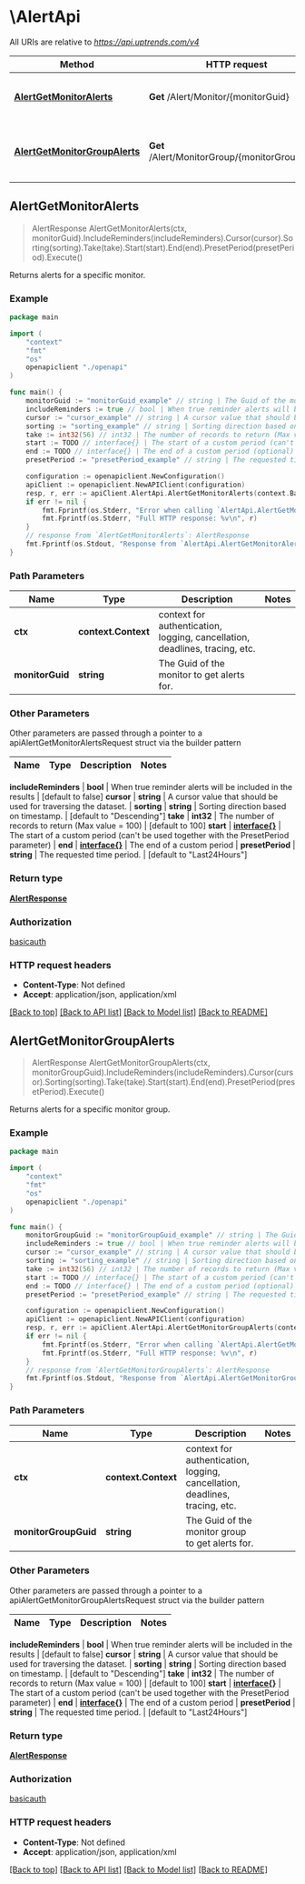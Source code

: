 # \AlertApi

All URIs are relative to *https://api.uptrends.com/v4*

Method | HTTP request | Description
------------- | ------------- | -------------
[**AlertGetMonitorAlerts**](AlertApi.md#AlertGetMonitorAlerts) | **Get** /Alert/Monitor/{monitorGuid} | Returns alerts for a specific monitor.
[**AlertGetMonitorGroupAlerts**](AlertApi.md#AlertGetMonitorGroupAlerts) | **Get** /Alert/MonitorGroup/{monitorGroupGuid} | Returns alerts for a specific monitor group.



## AlertGetMonitorAlerts

> AlertResponse AlertGetMonitorAlerts(ctx, monitorGuid).IncludeReminders(includeReminders).Cursor(cursor).Sorting(sorting).Take(take).Start(start).End(end).PresetPeriod(presetPeriod).Execute()

Returns alerts for a specific monitor.

### Example

```go
package main

import (
    "context"
    "fmt"
    "os"
    openapiclient "./openapi"
)

func main() {
    monitorGuid := "monitorGuid_example" // string | The Guid of the monitor to get alerts for.
    includeReminders := true // bool | When true reminder alerts will be included in the results (optional) (default to false)
    cursor := "cursor_example" // string | A cursor value that should be used for traversing the dataset. (optional)
    sorting := "sorting_example" // string | Sorting direction based on timestamp. (optional) (default to "Descending")
    take := int32(56) // int32 | The number of records to return (Max value = 100) (optional) (default to 100)
    start := TODO // interface{} | The start of a custom period (can't be used together with the PresetPeriod parameter) (optional)
    end := TODO // interface{} | The end of a custom period (optional)
    presetPeriod := "presetPeriod_example" // string | The requested time period. (optional) (default to "Last24Hours")

    configuration := openapiclient.NewConfiguration()
    apiClient := openapiclient.NewAPIClient(configuration)
    resp, r, err := apiClient.AlertApi.AlertGetMonitorAlerts(context.Background(), monitorGuid).IncludeReminders(includeReminders).Cursor(cursor).Sorting(sorting).Take(take).Start(start).End(end).PresetPeriod(presetPeriod).Execute()
    if err != nil {
        fmt.Fprintf(os.Stderr, "Error when calling `AlertApi.AlertGetMonitorAlerts``: %v\n", err)
        fmt.Fprintf(os.Stderr, "Full HTTP response: %v\n", r)
    }
    // response from `AlertGetMonitorAlerts`: AlertResponse
    fmt.Fprintf(os.Stdout, "Response from `AlertApi.AlertGetMonitorAlerts`: %v\n", resp)
}
```

### Path Parameters


Name | Type | Description  | Notes
------------- | ------------- | ------------- | -------------
**ctx** | **context.Context** | context for authentication, logging, cancellation, deadlines, tracing, etc.
**monitorGuid** | **string** | The Guid of the monitor to get alerts for. | 

### Other Parameters

Other parameters are passed through a pointer to a apiAlertGetMonitorAlertsRequest struct via the builder pattern


Name | Type | Description  | Notes
------------- | ------------- | ------------- | -------------

 **includeReminders** | **bool** | When true reminder alerts will be included in the results | [default to false]
 **cursor** | **string** | A cursor value that should be used for traversing the dataset. | 
 **sorting** | **string** | Sorting direction based on timestamp. | [default to &quot;Descending&quot;]
 **take** | **int32** | The number of records to return (Max value &#x3D; 100) | [default to 100]
 **start** | [**interface{}**](interface{}.md) | The start of a custom period (can&#39;t be used together with the PresetPeriod parameter) | 
 **end** | [**interface{}**](interface{}.md) | The end of a custom period | 
 **presetPeriod** | **string** | The requested time period. | [default to &quot;Last24Hours&quot;]

### Return type

[**AlertResponse**](AlertResponse.md)

### Authorization

[basicauth](../README.md#basicauth)

### HTTP request headers

- **Content-Type**: Not defined
- **Accept**: application/json, application/xml

[[Back to top]](#) [[Back to API list]](../README.md#documentation-for-api-endpoints)
[[Back to Model list]](../README.md#documentation-for-models)
[[Back to README]](../README.md)


## AlertGetMonitorGroupAlerts

> AlertResponse AlertGetMonitorGroupAlerts(ctx, monitorGroupGuid).IncludeReminders(includeReminders).Cursor(cursor).Sorting(sorting).Take(take).Start(start).End(end).PresetPeriod(presetPeriod).Execute()

Returns alerts for a specific monitor group.

### Example

```go
package main

import (
    "context"
    "fmt"
    "os"
    openapiclient "./openapi"
)

func main() {
    monitorGroupGuid := "monitorGroupGuid_example" // string | The Guid of the monitor group to get alerts for.
    includeReminders := true // bool | When true reminder alerts will be included in the results (optional) (default to false)
    cursor := "cursor_example" // string | A cursor value that should be used for traversing the dataset. (optional)
    sorting := "sorting_example" // string | Sorting direction based on timestamp. (optional) (default to "Descending")
    take := int32(56) // int32 | The number of records to return (Max value = 100) (optional) (default to 100)
    start := TODO // interface{} | The start of a custom period (can't be used together with the PresetPeriod parameter) (optional)
    end := TODO // interface{} | The end of a custom period (optional)
    presetPeriod := "presetPeriod_example" // string | The requested time period. (optional) (default to "Last24Hours")

    configuration := openapiclient.NewConfiguration()
    apiClient := openapiclient.NewAPIClient(configuration)
    resp, r, err := apiClient.AlertApi.AlertGetMonitorGroupAlerts(context.Background(), monitorGroupGuid).IncludeReminders(includeReminders).Cursor(cursor).Sorting(sorting).Take(take).Start(start).End(end).PresetPeriod(presetPeriod).Execute()
    if err != nil {
        fmt.Fprintf(os.Stderr, "Error when calling `AlertApi.AlertGetMonitorGroupAlerts``: %v\n", err)
        fmt.Fprintf(os.Stderr, "Full HTTP response: %v\n", r)
    }
    // response from `AlertGetMonitorGroupAlerts`: AlertResponse
    fmt.Fprintf(os.Stdout, "Response from `AlertApi.AlertGetMonitorGroupAlerts`: %v\n", resp)
}
```

### Path Parameters


Name | Type | Description  | Notes
------------- | ------------- | ------------- | -------------
**ctx** | **context.Context** | context for authentication, logging, cancellation, deadlines, tracing, etc.
**monitorGroupGuid** | **string** | The Guid of the monitor group to get alerts for. | 

### Other Parameters

Other parameters are passed through a pointer to a apiAlertGetMonitorGroupAlertsRequest struct via the builder pattern


Name | Type | Description  | Notes
------------- | ------------- | ------------- | -------------

 **includeReminders** | **bool** | When true reminder alerts will be included in the results | [default to false]
 **cursor** | **string** | A cursor value that should be used for traversing the dataset. | 
 **sorting** | **string** | Sorting direction based on timestamp. | [default to &quot;Descending&quot;]
 **take** | **int32** | The number of records to return (Max value &#x3D; 100) | [default to 100]
 **start** | [**interface{}**](interface{}.md) | The start of a custom period (can&#39;t be used together with the PresetPeriod parameter) | 
 **end** | [**interface{}**](interface{}.md) | The end of a custom period | 
 **presetPeriod** | **string** | The requested time period. | [default to &quot;Last24Hours&quot;]

### Return type

[**AlertResponse**](AlertResponse.md)

### Authorization

[basicauth](../README.md#basicauth)

### HTTP request headers

- **Content-Type**: Not defined
- **Accept**: application/json, application/xml

[[Back to top]](#) [[Back to API list]](../README.md#documentation-for-api-endpoints)
[[Back to Model list]](../README.md#documentation-for-models)
[[Back to README]](../README.md)

